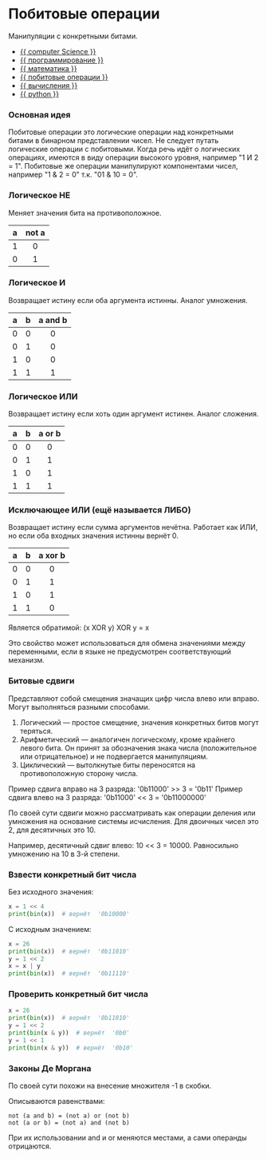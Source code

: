 # Побитовые операции

Манипуляции с конкретными битами.

- [{{ computer Science }}](../__tags/computer_science.md)
- [{{ программирование }}](../__tags/programmirovanie.md)
- [{{ математика }}](../__tags/matematika.md)
- [{{ побитовые операции }}](../__tags/pobitovye_operatsii.md)
- [{{ вычисления }}](../__tags/vychisleniya.md)
- [{{ python }}](../__tags/python.md)

### Основная идея

Побитовые операции это логические операции над конкретными битами в бинарном
представлении чисел. Не следует путать логические операции с побитовыми. Когда
речь идёт о логических операциях, имеются в виду операции высокого уровня,
например "1 И 2 = 1". Побитовые же операции манипулируют компонентами чисел,
например "1 & 2 = 0" т.к. "01 & 10 = 0".

### Логическое НЕ

Меняет значения бита на противоположное.

a   | not a
:---:|:---:
1    | 0
0    | 1

### Логическое И

Возвращает истину если оба аргумента истинны. Аналог умножения.

a   | b   | a and b
:---:|:---:|:---:
0    | 0   | 0
0    | 1   | 0
1    | 0   | 0
1    | 1   | 1

### Логическое ИЛИ

Возвращает истину если хоть один аргумент истинен. Аналог сложения.

a   | b   | a or b
:---:|:---:|:---:
0    | 0   | 0
0    | 1   | 1
1    | 0   | 1
1    | 1   | 1

### Исключающее ИЛИ (ещё называется ЛИБО)

Возвращает истину если сумма аргументов нечётна. Работает как ИЛИ, но если оба
входных значения истинны вернёт 0.

a   | b   | a xor b
:---:|:---:|:---:
0    | 0   | 0
0    | 1   | 1
1    | 0   | 1
1    | 1   | 0

Является обратимой:
(x XOR y) XOR y = x

Это свойство может использоваться для обмена значениями между переменными, если
в языке не предусмотрен соответствующий механизм.

### Битовые сдвиги

Представляют собой смещения значащих цифр числа влево или вправо. Могут
выполняться разными способами.

1. Логический — простое смещение, значения конкретных битов могут теряться.
1. Арифметический — аналогичен логическому, кроме крайнего левого бита. Он
   принят за обозначения знака числа (положительное или отрицательное) и не
   подвергается манипуляциям.
1. Циклический — вытолкнутые биты переносятся на противоположную сторону числа.

Пример сдвига вправо на 3 разряда: '0b11000' >> 3 = '0b11' Пример сдвига влево
на 3 разряда: '0b11000' << 3 = '0b11000000'

По своей сути сдвиги можно рассматривать как операции деления или умножения на
основание системы исчисления. Для двоичных чисел это 2, для десятичных это 10.

Например, десятичный сдвиг влево: 10 << 3 = 10000. Равносильно умножению на 10
в 3-й степени.

### Взвести конкретный бит числа

Без исходного значения:

```python
x = 1 << 4
print(bin(x))  # вернёт  '0b10000'
```

С исходным значением:

```python
x = 26
print(bin(x))  # вернёт  '0b11010'
y = 1 << 2
x = x | y
print(bin(x))  # вернёт  '0b11110'
```

### Проверить конкретный бит числа

```python
x = 26
print(bin(x))  # вернёт  '0b11010'
y = 1 << 2
print(bin(x & y))  # вернёт  '0b0'
y = 1 << 1
print(bin(x & y))  # вернёт  '0b10'
```

### Законы Де Моргана

По своей сути похожи на внесение множителя -1 в скобки.

Описываются равенствами:

```
not (a and b) = (not a) or (not b)
not (a or b) = (not a) and (not b)
```

При их использовании and и or меняются местами, а сами операнды отрицаются.
